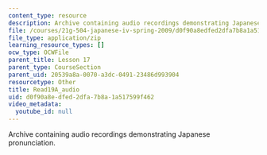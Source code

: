 ```yaml
---
content_type: resource
description: Archive containing audio recordings demonstrating Japanese pronunciation.
file: /courses/21g-504-japanese-iv-spring-2009/d0f90a8edfed2dfa7b8a1a517599f462_Read19A_audio.zip
file_type: application/zip
learning_resource_types: []
ocw_type: OCWFile
parent_title: Lesson 17
parent_type: CourseSection
parent_uid: 20539a8a-0070-a3dc-0491-23486d993904
resourcetype: Other
title: Read19A_audio
uid: d0f90a8e-dfed-2dfa-7b8a-1a517599f462
video_metadata:
  youtube_id: null
---
```

Archive containing audio recordings demonstrating Japanese pronunciation.